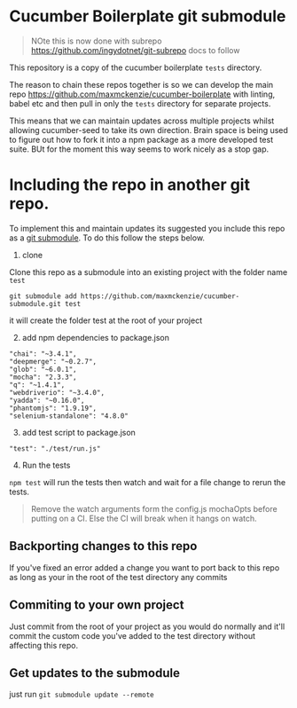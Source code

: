 # Cucumber Boilerplate git submodule

> NOte this is now done with subrepo https://github.com/ingydotnet/git-subrepo docs to follow

This repository is a copy of the cucumber boilerplate `tests` directory.

The reason to chain these repos together is so we can develop the main repo https://github.com/maxmckenzie/cucumber-boilerplate with linting, babel etc and then pull in only the `tests` directory for separate projects.

This means that we can maintain updates across multiple projects whilst allowing cucumber-seed to take its own direction. Brain space is being used to figure out how to fork it into a npm package as a more developed test suite. BUt for the moment this way seems to work nicely as a stop gap.

# Including the repo in another git repo.

To implement this and maintain updates its suggested you include this repo as a [git submodule](https://git-scm.com/book/en/v2/Git-Tools-Submodules). To do this follow the steps below.

1. clone

Clone this repo as a submodule into an existing project with the folder name `test`

`git submodule add https://github.com/maxmckenzie/cucumber-submodule.git test`

it will create the folder test at the root of your project

2. add npm dependencies to package.json

```
"chai": "~3.4.1",
"deepmerge": "~0.2.7",
"glob": "~6.0.1",
"mocha": "2.3.3",
"q": "~1.4.1",
"webdriverio": "~3.4.0",
"yadda": "~0.16.0",
"phantomjs": "1.9.19",
"selenium-standalone": "4.8.0"
```

3. add test script to package.json

```
"test": "./test/run.js"
```

4. Run the tests

`npm test` will run the tests then watch and wait for a file change to rerun the tests.

> Remove the watch arguments form the config.js mochaOpts before putting on a CI. Else the CI will break when it hangs on watch.

## Backporting changes to this repo
If you've fixed an error added a change you want to port back to this repo as long as your in the root of the test directory any commits 

## Commiting to your own project
Just commit from the root of your project as you would do normally and it'll commit the custom code you've added to the test directory without affecting this repo.

## Get updates to the submodule
just run `git submodule update --remote`

